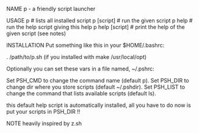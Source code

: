NAME
  p - a friendly script launcher

USAGE
  p               # lists all installed script
  p [script]      # run the given script
  p help          # run the help script giving this help
  p help [script] # print the help of the given script (see notes)

INSTALLATION
  Put something like this in your $HOME/.bashrc:

  . /path/to/p.sh (if you installed with make /usr/local/opt)

  Optionally you can set these vars in a file named, ~/.pshrc:

  Set PSH_CMD to change the command name (default p).
  Set PSH_DIR to change dir where you store scripts (default ~/.pshdir).
  Set PSH_LIST to change the command that lists available scripts (default ls).

  this default help script is automatically installed,
  all you have to do now is put your scripts in PSH_DIR !!

NOTE
  heavily inspired by z.sh